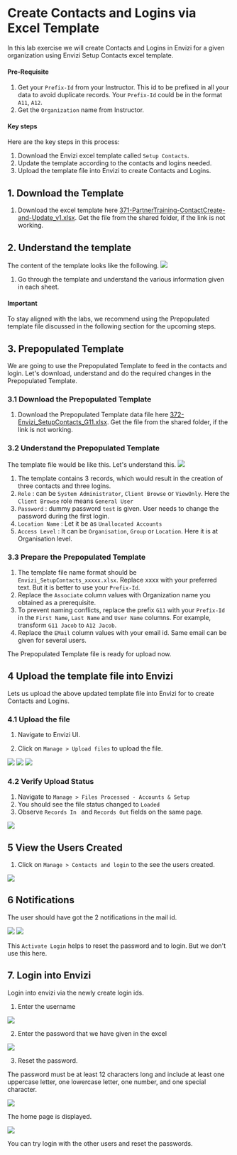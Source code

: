 # Create Contacts and Logins via Excel Template

In this lab exercise we will create Contacts and Logins in Envizi for a given organization using Envizi Setup Contacts excel template.

#### Pre-Requisite

1. Get your `Prefix-Id` from your Instructor. This id to be prefixed in all your data to avoid duplicate records. Your `Prefix-Id` could be in the format `A11`, `A12`.
2. Get the `Organization` name from Instructor.

#### Key steps

Here are the key steps in this process:
1. Download the Envizi excel template called `Setup Contacts`.
2. Update the template according to the contacts and logins needed.
3. Upload the template file into Envizi to create Contacts and Logins.

## 1. Download the Template

1. Download the excel template here [371-PartnerTraining-ContactCreate-and-Update_v1.xlsx](./files/371-PartnerTraining-ContactCreate-and-Update_v1.xlsx.xlsx). Get the file from the shared folder, if the link is not working.

## 2. Understand the template

The content of the template looks like the following.
<img src="images/image-10.png">

1. Go through the template and understand the various information given in each sheet. 

#### Important
To stay aligned with the labs, we recommend using the Prepopulated template file discussed in the following section for the upcoming steps.

## 3. Prepopulated Template

We are going to use the Prepopulated Template to feed in the contacts and login. Let's download, understand and do the required changes in the Prepopulated Template.

### 3.1 Download the Prepopulated Template

1. Download the Prepopulated Template data file here [372-Envizi_SetupContacts_G11.xlsx](./files/372-Envizi_SetupContacts_G11.xlsx). Get the file from the shared folder, if the link is not working.

### 3.2 Understand the Prepopulated Template

The template file would be like this. Let's understand this.
<img src="images/image-11.png">

1. The template contains 3 records, which would result in the creation of three contacts and three logins.
2. `Role` : can be `System Administrator`, `Client Browse` or `ViewOnly`. Here the `Client Browse` role means `General User`
3. `Password` : dummy password `test` is given. User needs to change the password during the first login.
4. `Location Name` : Let it be as `Unallocated Accounts`
5. `Access Level` :  It can be `Organisation`, `Group` or `Location`. Here it is at Organisation level.

### 3.3 Prepare the Prepopulated Template

1. The template file name format should be `Envizi_SetupContacts_xxxxx.xlsx`. Replace xxxx with your preferred text. But it is better to use your `Prefix-Id`.
2. Replace the `Associate` column values with Organization name you obtained as a prerequisite.
3. To prevent naming conflicts, replace the prefix `G11` with your `Prefix-Id` in the `First Name`, `Last Name` and `User Name` columns. For example, transform `G11 Jacob` to `A12 Jacob`.
4. Replace the `EMail` column values with your email id. Same email can be given for several users.

The Prepopulated Template file is ready for upload now.

## 4 Upload the template file into Envizi

Lets us upload the above updated template file into Envizi for to create Contacts and Logins.

### 4.1 Upload the file

1. Navigate to Envizi UI. 

2. Click on `Manage > Upload files` to upload the file.
<img src="images/image-12.png">
<img src="images/image-13.png">

<img src="images/image-14.png">

### 4.2 Verify Upload Status

1. Navigate to `Manage > Files Processed - Accounts & Setup` 
2. You should see the file status changed to `Loaded` 
3. Observe  `Records In ` and `Records Out` fields on the same page. 
<img src="images/image-15.png">


## 5 View the Users Created

1. Click on `Manage > Contacts and login` to the see the users created.
<img src="images/image-16.png">

## 6 Notifications

The user should have got the 2 notifications in the mail id.

<img src="images/image-17.png">

<img src="images/image-18.png">

This `Activate Login` helps to reset the password and to login. But we don't use this here.

## 7. Login into Envizi

Login into envizi via the newly create login ids.

1. Enter the username 

<img src="images/image-19.png">

2. Enter the password that we have given in the excel

<img src="images/image-20.png">

3. Reset the password.

The password must be at least 12 characters long and include at least one uppercase letter, one lowercase letter, one number, and one special character.

<img src="images/image-21.png">

The home page is displayed. 

<img src="images/image-22.png">

You can try login with the other users and reset the passwords.